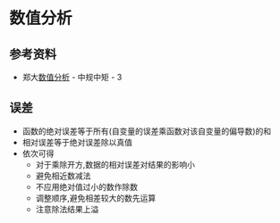 # 数值分析

## 参考资料

- 郑大[数值分析](https://www.bilibili.com/video/BV19j421m7yF) - 中规中矩 - 3

## 误差

- 函数的绝对误差等于所有(自变量的误差乘函数对该自变量的偏导数)的和
- 相对误差等于绝对误差除以真值
- 依次可得
  - 对于乘除开方,数据的相对误差对结果的影响小
  - 避免相近数减法
  - 不应用绝对值过小的数作除数
  - 调整顺序,避免相差较大的数先运算
  - 注意除法结果上溢
